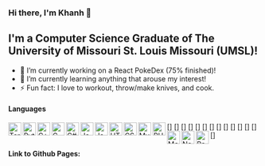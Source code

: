 ### Hi there, I'm Khanh 👋

<!--
**kvong/kvong** is a ✨ _special_ ✨ repository because its `README.md` (this file) appears on your GitHub profile.
- 🤔 I’m looking for help with ...
- 💬 Ask me about ...
- 📫 How to reach me: ...
- 😄 Pronouns: ...
- 👯 I’m looking to collaborate on ...
Here are some ideas to get you started:
-->

## I'm a Computer Science Graduate of The University of Missouri St. Louis Missouri (UMSL)!
- 🔭 I’m currently working on a React PokeDex (75% finished)!
- 🌱 I’m currently learning anything that arouse my interest!
- ⚡ Fun fact: I love to workout, throw/make knives, and cook.


#### Languages
[<img align="left" alt="Terminal" width="26px" src="https://img.icons8.com/doodle/48/000000/console--v2.png"/>]
[<img align="left" alt="Python" width="26px" src="https://img.icons8.com/color/48/000000/python.png" />]
[<img align="left" alt="C++" width="26px" src="https://img.icons8.com/color/48/000000/c-plus-plus-logo.png"/>]
[<img align="left" alt="C" width="26px" src="https://img.icons8.com/color/48/000000/c-programming.png"/>]
[<img align="left" alt="C#" width="26px" src="https://img.icons8.com/color/48/000000/c-sharp-logo.png"/>]
[<img align="left" alt="Java" width="26px" src="https://img.icons8.com/color/48/000000/java-coffee-cup-logo.png"/>]
[<img align="left" alt="Javascript" width="26px" src="https://img.icons8.com/color/48/000000/javascript.png"/>]
[<img align="left" alt="HTML5" width="26px" src="https://image.flaticon.com/icons/svg/888/888859.svg" />]
[<img align="left" alt="CSS3" width="26px" src="https://image.flaticon.com/icons/svg/888/888847.svg" />]
[<img align="left" alt="MySQL" width="26px" src="https://img.icons8.com/ios/50/000000/mysql-logo.png"/>]
[<img align="left" alt="PHP" width="26px" src="https://img.icons8.com/officel/40/000000/php-logo.png"/>]
[<img align="left" alt="MongoDB" width="26px" src="https://img.icons8.com/color/48/000000/mongodb.png"/>]
[<img align="left" alt="Node" width="26px" src="https://img.icons8.com/color/48/000000/nodejs.png"/>]
[<img align="left" alt="React" width="26px" src="https://img.icons8.com/color/48/000000/react-native.png"/>]

#### Link to Github Pages:
[GithubPages]: (https://kvong.github.io/)
